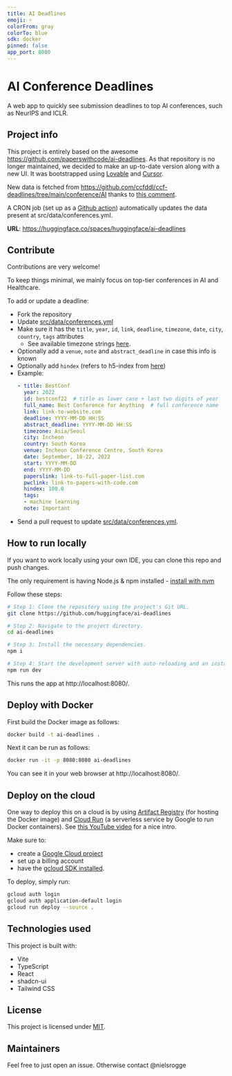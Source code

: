 ```yaml
---
title: AI Deadlines
emoji: ⚡
colorFrom: gray
colorTo: blue
sdk: docker
pinned: false
app_port: 8080
---
```


# AI Conference Deadlines

A web app to quickly see submission deadlines to top AI conferences, such as NeurIPS and ICLR.

## Project info

This project is entirely based on the awesome https://github.com/paperswithcode/ai-deadlines. As that repository is no longer maintained, we decided to make an up-to-date version along with a new UI. It was bootstrapped using [Lovable](https://lovable.dev/) and [Cursor](https://www.cursor.com/).

New data is fetched from https://github.com/ccfddl/ccf-deadlines/tree/main/conference/AI thanks to [this comment](https://github.com/paperswithcode/ai-deadlines/issues/723#issuecomment-2603420945). 

A CRON job (set up as a [Github action](.github/workflows/update-conferences.yml)) automatically updates the data present at src/data/conferences.yml.

**URL**: https://huggingface.co/spaces/huggingface/ai-deadlines

## Contribute

Contributions are very welcome!

To keep things minimal, we mainly focus on top-tier conferences in AI and Healthcare.

To add or update a deadline:
- Fork the repository
- Update [src/data/conferences.yml](src/data/conferences.yml)
- Make sure it has the `title`, `year`, `id`, `link`, `deadline`, `timezone`, `date`, `city`, `country`, `tags` attributes
    + See available timezone strings [here](https://momentjs.com/timezone/).
- Optionally add a `venue`, `note` and `abstract_deadline` in case this info is known
- Optionally add `hindex` (refers to h5-index from [here](https://scholar.google.com/citations?view_op=top_venues&vq=eng))
- Example:
    ```yaml
    - title: BestConf
      year: 2022
      id: bestconf22  # title as lower case + last two digits of year
      full_name: Best Conference for Anything  # full conference name
      link: link-to-website.com
      deadline: YYYY-MM-DD HH:SS
      abstract_deadline: YYYY-MM-DD HH:SS
      timezone: Asia/Seoul
      city: Incheon
      country: South Korea
      venue: Incheon Conference Centre, South Korea
      date: September, 18-22, 2022
      start: YYYY-MM-DD
      end: YYYY-MM-DD
      paperslink: link-to-full-paper-list.com
      pwclink: link-to-papers-with-code.com
      hindex: 100.0
      tags:
      - machine learning
      note: Important
    ```
- Send a pull request to update [src/data/conferences.yml](src/data/conferences.yml).

## How to run locally

If you want to work locally using your own IDE, you can clone this repo and push changes.

The only requirement is having Node.js & npm installed - [install with nvm](https://github.com/nvm-sh/nvm#installing-and-updating)

Follow these steps:

```sh
# Step 1: Clone the repository using the project's Git URL.
git clone https://github.com/huggingface/ai-deadlines

# Step 2: Navigate to the project directory.
cd ai-deadlines

# Step 3: Install the necessary dependencies.
npm i

# Step 4: Start the development server with auto-reloading and an instant preview.
npm run dev
```

This runs the app at http://localhost:8080/.

## Deploy with Docker

First build the Docker image as follows:

```bash
docker build -t ai-deadlines .
```

Next it can be run as follows:

```bash
docker run -it -p 8080:8080 ai-deadlines
```

You can see it in your web browser at http://localhost:8080/.

## Deploy on the cloud

One way to deploy this on a cloud is by using [Artifact Registry](https://cloud.google.com/artifact-registry/docs) (for hosting the Docker image) and [Cloud Run](https://cloud.google.com/run?hl=en) (a serverless service by Google to run Docker containers). See [this YouTube video](https://youtu.be/cw34KMPSt4k?si=UbzNRobNzib93uDl) for a nice intro.

Make sure to:
- create a [Google Cloud project](https://console.cloud.google.com/)
- set up a billing account
- have the [gcloud SDK installed](https://cloud.google.com/sdk/docs/install).

To deploy, simply run:

```bash
gcloud auth login
gcloud auth application-default login
gcloud run deploy --source .
```

## Technologies used

This project is built with:

- Vite
- TypeScript
- React
- shadcn-ui
- Tailwind CSS

## License

This project is licensed under [MIT](LICENSE).

## Maintainers

Feel free to just open an issue. Otherwise contact @nielsrogge
